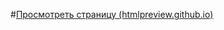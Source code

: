 #[Просмотреть страницу (htmlpreview.github.io)](http://htmlpreview.github.io/?https://github.com/Brainiak-inc/xt_net_web/blob/master/Task_6/Task_6_3/Task_6_3.html "Просмотреть страницу")